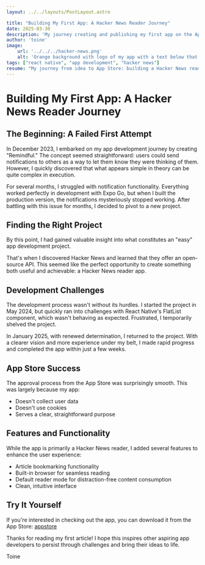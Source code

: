 ```yaml
---
layout: ../../layouts/PostLayout.astro

title: "Building My First App: A Hacker News Reader Journey"
date: 2025-03-30
description: 'My journey creating and publishing my first app on the App Store'
author: 'toine'
image:
    url: '../../../hacker-news.png'
    alt: 'Orange background with logo of my app with a text below that said my first app'
tags: ["react native", "app development", "hacker news"]
resume: "My journey from idea to App Store: building a Hacker News reader app"
---
```


# Building My First App: A Hacker News Reader Journey

## The Beginning: A Failed First Attempt

In December 2023, I embarked on my app development journey by creating "Remindful." The concept seemed straightforward: users could send notifications to others as a way to let them know they were thinking of them. However, I quickly discovered that what appears simple in theory can be quite complex in execution.

For several months, I struggled with notification functionality. Everything worked perfectly in development with Expo Go, but when I built the production version, the notifications mysteriously stopped working. After battling with this issue for months, I decided to pivot to a new project.

## Finding the Right Project

By this point, I had gained valuable insight into what constitutes an "easy" app development project.

That's when I discovered Hacker News and learned that they offer an open-source API. This seemed like the perfect opportunity to create something both useful and achievable: a Hacker News reader app.

## Development Challenges

The development process wasn't without its hurdles. I started the project in May 2024, but quickly ran into challenges with React Native's FlatList component, which wasn't behaving as expected. Frustrated, I temporarily shelved the project.

In January 2025, with renewed determination, I returned to the project. With a clearer vision and more experience under my belt, I made rapid progress and completed the app within just a few weeks.

## App Store Success

The approval process from the App Store was surprisingly smooth. This was largely because my app:

- Doesn't collect user data
- Doesn't use cookies
- Serves a clear, straightforward purpose

## Features and Functionality

While the app is primarily a Hacker News reader, I added several features to enhance the user experience:

- Article bookmarking functionality
- Built-in browser for seamless reading
- Default reader mode for distraction-free content consumption
- Clean, intuitive interface

## Try It Yourself

If you're interested in checking out the app, you can download it from the App Store:
[appstore](https://apps.apple.com/us/app/hacker-news-reader-app/id6502296871)

Thanks for reading my first article! I hope this inspires other aspiring app developers to persist through challenges and bring their ideas to life.

Toine